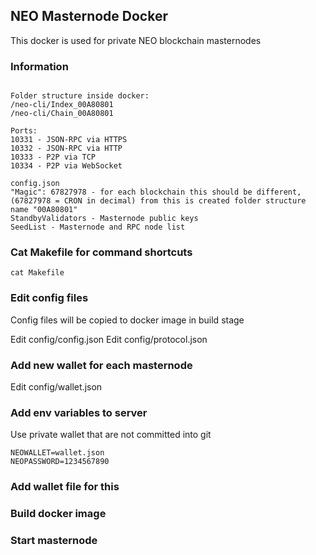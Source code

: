 
## NEO Masternode Docker

This docker is used for private NEO blockchain masternodes

### Information

~~~

Folder structure inside docker:
/neo-cli/Index_00A80801
/neo-cli/Chain_00A80801

Ports:
10331 - JSON-RPC via HTTPS
10332 - JSON-RPC via HTTP
10333 - P2P via TCP
10334 - P2P via WebSocket

config.json
"Magic": 67827978 - for each blockchain this should be different, (67827978 = CRON in decimal) from this is created folder structure name "00A80801"
StandbyValidators - Masternode public keys
SeedList - Masternode and RPC node list

~~~

### Cat Makefile for command shortcuts

~~~
cat Makefile
~~~


### Edit config files

Config files will be copied to docker image in build stage

Edit config/config.json
Edit config/protocol.json

### Add new wallet for each masternode 

Edit config/wallet.json

### Add env variables to server

Use private wallet that are not committed into git

~~~
NEOWALLET=wallet.json
NEOPASSWORD=1234567890
~~~

### Add wallet file for this 



### Build docker image



### Start masternode

